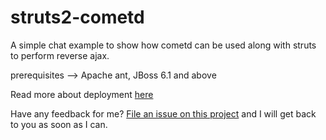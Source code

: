 struts2-cometd
==============

A simple chat example to show how cometd can be used along with struts to perform reverse ajax.

prerequisites --> Apache ant, JBoss 6.1 and above

Read more about deployment <a href="http://harrybabu.github.com">here</a>

Have any feedback for me? [File an issue on this
project](https://github.com/harrybabu/Feedback/issues/new) and I will get back to you as soon as I can.

